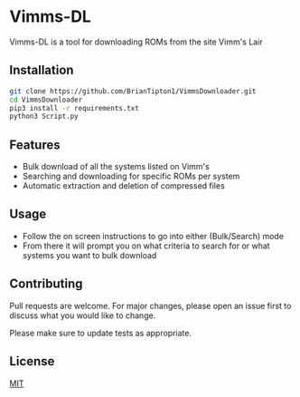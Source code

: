 # Vimms-DL

Vimms-DL is a tool for downloading ROMs from the site Vimm's Lair

## Installation



```bash
git clone https://github.com/BrianTipton1/VimmsDownloader.git
cd VimmsDownloader
pip3 install -r requirements.txt
python3 Script.py
```

## Features
- Bulk download of all the systems listed on Vimm's
- Searching and downloading for specific ROMs per system
- Automatic extraction and deletion of compressed files 

## Usage
- Follow the on screen instructions to go into either (Bulk/Search) mode
- From there it will prompt you on what criteria to search for or what systems you want to bulk download

## Contributing
Pull requests are welcome. For major changes, please open an issue first to discuss what you would like to change.

Please make sure to update tests as appropriate.

## License
[MIT](https://choosealicense.com/licenses/mit/)

